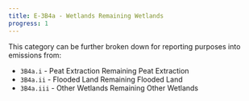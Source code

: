```yaml
---
title: E-3B4a - Wetlands Remaining Wetlands
progress: 1
---
```



This category can be further broken down for reporting purposes into emissions from:

- `3B4a.i` - Peat Extraction Remaining Peat Extraction
- `3B4a.ii` - Flooded Land Remaining Flooded Land
- `3B4a.iii` - Other Wetlands Remaining Other Wetlands



